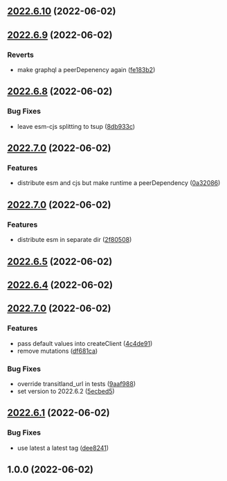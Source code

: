

## [2022.6.10](https://github.com/ioki-mobility/transitland-gql-client/compare/2022.6.9...2022.6.10) (2022-06-02)

## [2022.6.9](https://github.com/boredland/transitland-gql-client/compare/2022.6.8...2022.6.9) (2022-06-02)


### Reverts

* make graphql a peerDepenency again ([fe183b2](https://github.com/boredland/transitland-gql-client/commit/fe183b2e6bcb1a4e495215e69d74c04fa0791a83))

## [2022.6.8](https://github.com/boredland/transitland-gql-client/compare/2022.6.7...2022.6.8) (2022-06-02)


### Bug Fixes

* leave esm-cjs splitting to tsup ([8db933c](https://github.com/boredland/transitland-gql-client/commit/8db933c13a274e60600273360c8f43908e28ff91))

## [2022.7.0](https://github.com/boredland/transitland-gql-client/compare/2022.6.6...2022.7.0) (2022-06-02)


### Features

* distribute esm and cjs but make runtime a peerDependency ([0a32086](https://github.com/boredland/transitland-gql-client/commit/0a3208693bbb374735db4bf3564f74f5b14ac321))

## [2022.7.0](https://github.com/boredland/transitland-gql-client/compare/2022.6.5...2022.7.0) (2022-06-02)


### Features

* distribute esm in separate dir ([2f80508](https://github.com/boredland/transitland-gql-client/commit/2f805086a75f9ac54fedf6a61e060e7a8a29ee75))

## [2022.6.5](https://github.com/boredland/transitland-gql-client/compare/2022.6.4...2022.6.5) (2022-06-02)

## [2022.6.4](https://github.com/boredland/transitland-gql-client/compare/2022.6.3...2022.6.4) (2022-06-02)

## [2022.7.0](https://github.com/boredland/transitland-gql-client/compare/2022.6.1...2022.7.0) (2022-06-02)


### Features

* pass default values into createClient ([4c4de91](https://github.com/boredland/transitland-gql-client/commit/4c4de91284955d04f3a29d2c276c835260c6671e))
* remove mutations ([df681ca](https://github.com/boredland/transitland-gql-client/commit/df681caf719c3ad7375d3a3a42aacf8d8252e8de))


### Bug Fixes

* override transitland_url in tests ([9aaf988](https://github.com/boredland/transitland-gql-client/commit/9aaf98893e896f64ccb61076407ad4b5ba91b73b))
* set version to 2022.6.2 ([5ecbed5](https://github.com/boredland/transitland-gql-client/commit/5ecbed5ae11577ff540619724e33c34dd9ced25a))

## [2022.6.1](https://github.com/boredland/transitland-gql-client/compare/2022.6.0...2022.6.1) (2022-06-02)


### Bug Fixes

* use latest a latest tag ([dee8241](https://github.com/boredland/transitland-gql-client/commit/dee8241f6ca9c994ac7b7f170f13f338821cd0f3))

## 1.0.0 (2022-06-02)